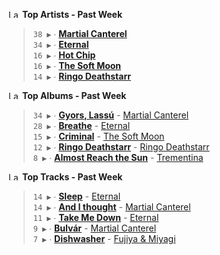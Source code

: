 <!--START_LASTFM_ARTISTS:{"period": "7day", "rows": 5}-->
<a href="https://last.fm" target="_blank"><img src="https://user-images.githubusercontent.com/17434202/215290617-e793598d-d7c9-428f-9975-156db1ba89cc.svg" alt="Last.fm Logo" width="18" height="13"/></a> **Top Artists - Past Week**

> `38 ▶️` ∙ **[Martial Canterel](https://www.last.fm/music/Martial+Canterel)**<br/>
> `34 ▶️` ∙ **[Eternal](https://www.last.fm/music/Eternal)**<br/>
> `16 ▶️` ∙ **[Hot Chip](https://www.last.fm/music/Hot+Chip)**<br/>
> `16 ▶️` ∙ **[The Soft Moon](https://www.last.fm/music/The+Soft+Moon)**<br/>
> `14 ▶️` ∙ **[Ringo Deathstarr](https://www.last.fm/music/Ringo+Deathstarr)**<br/>
<!--END_LASTFM_ARTISTS-->

<!--START_LASTFM_ALBUMS:{"period": "7day", "rows": 5}-->
<a href="https://last.fm" target="_blank"><img src="https://user-images.githubusercontent.com/17434202/215290617-e793598d-d7c9-428f-9975-156db1ba89cc.svg" alt="Last.fm Logo" width="18" height="13"/></a> **Top Albums - Past Week**

> `34 ▶️` ∙ **[Gyors, Lassú](https://www.last.fm/music/Martial+Canterel/Gyors,+Lass%C3%BA)** - [Martial Canterel](https://www.last.fm/music/Martial+Canterel)<br/>
> `28 ▶️` ∙ **[Breathe](https://www.last.fm/music/Eternal/Breathe)** - [Eternal](https://www.last.fm/music/Eternal)<br/>
> `15 ▶️` ∙ **[Criminal](https://www.last.fm/music/The+Soft+Moon/Criminal)** - [The Soft Moon](https://www.last.fm/music/The+Soft+Moon)<br/>
> `12 ▶️` ∙ **[Ringo Deathstarr](https://www.last.fm/music/Ringo+Deathstarr/Ringo+Deathstarr)** - [Ringo Deathstarr](https://www.last.fm/music/Ringo+Deathstarr)<br/>
> `8 ▶️` ∙ **[Almost Reach the Sun](https://www.last.fm/music/Trementina/Almost+Reach+the+Sun)** - [Trementina](https://www.last.fm/music/Trementina)<br/>
<!--END_LASTFM_ALBUMS-->

<!--START_LASTFM_TRACKS:{"period": "7day", "rows": 5}-->
<a href="https://last.fm" target="_blank"><img src="https://user-images.githubusercontent.com/17434202/215290617-e793598d-d7c9-428f-9975-156db1ba89cc.svg" alt="Last.fm Logo" width="18" height="13"/></a> **Top Tracks - Past Week**

> `14 ▶️` ∙ **[Sleep](https://www.last.fm/music/Eternal/_/Sleep)** - [Eternal](https://www.last.fm/music/Eternal)<br/>
> `14 ▶️` ∙ **[And I thought](https://www.last.fm/music/Martial+Canterel/_/And+I+thought)** - [Martial Canterel](https://www.last.fm/music/Martial+Canterel)<br/>
> `11 ▶️` ∙ **[Take Me Down](https://www.last.fm/music/Eternal/_/Take+Me+Down)** - [Eternal](https://www.last.fm/music/Eternal)<br/>
> `9 ▶️` ∙ **[Bulvár](https://www.last.fm/music/Martial+Canterel/_/Bulv%C3%A1r)** - [Martial Canterel](https://www.last.fm/music/Martial+Canterel)<br/>
> `7 ▶️` ∙ **[Dishwasher](https://www.last.fm/music/Fujiya+&+Miyagi/_/Dishwasher)** - [Fujiya & Miyagi](https://www.last.fm/music/Fujiya+&+Miyagi)<br/>
<!--END_LASTFM_TRACKS-->